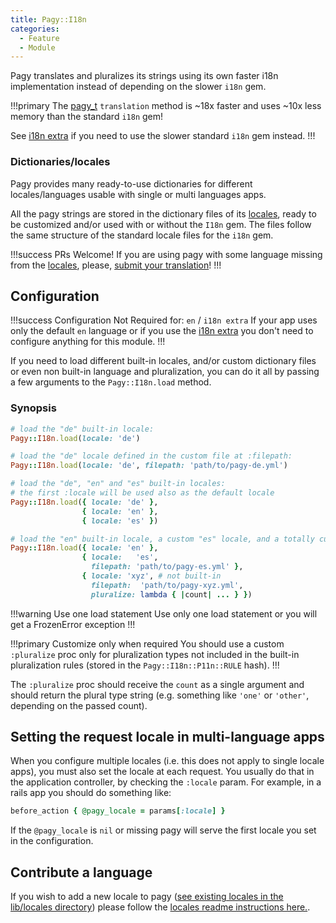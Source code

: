```yaml
---
title: Pagy::I18n
categories:
  - Feature
  - Module
---
```


Pagy translates and pluralizes its strings using its own faster i18n implementation instead of depending on the slower `i18n` gem.

!!!primary
The [pagy_t](frontend#pagy-t-key-opts) `translation` method is ~18x faster and uses ~10x less memory than the standard `i18n`
gem!

See [i18n extra](/docs/extras/i18n.md) if you need to use the slower standard `i18n` gem instead.
!!!

### Dictionaries/locales

Pagy provides many ready-to-use dictionaries for different locales/languages usable with single or multi languages apps.

All the pagy strings are stored in the dictionary files of its [locales](https://github.com/ddnexus/pagy/blob/master/gem/locales),
ready to be customized and/or used with or without the `I18n` gem. The files follow the same structure of the standard locale
files for the `i18n` gem.

!!!success PRs Welcome!
If you are using pagy with some language missing from the [locales](https://github.com/ddnexus/pagy/blob/master/gem/locales),
please, [submit your translation](https://github.com/ddnexus/pagy/pulls)!
!!!

## Configuration

!!!success Configuration Not Required for: `en` / `i18n extra`
If your app uses only the default `en` language or if you use the [i18n extra](/docs/extras/i18n.md) you don't need to configure
anything for this module.
!!!

If you need to load different built-in locales, and/or custom dictionary files or even non built-in language and pluralization,
you can do it all by passing a few arguments to the `Pagy::I18n.load` method.

### Synopsis

```ruby pagy.rb (initializer)
# load the "de" built-in locale:
Pagy::I18n.load(locale: 'de')

# load the "de" locale defined in the custom file at :filepath:
Pagy::I18n.load(locale: 'de', filepath: 'path/to/pagy-de.yml')

# load the "de", "en" and "es" built-in locales:
# the first :locale will be used also as the default locale
Pagy::I18n.load({ locale: 'de' },
                { locale: 'en' },
                { locale: 'es' })

# load the "en" built-in locale, a custom "es" locale, and a totally custom locale complete with the :pluralize proc:
Pagy::I18n.load({ locale: 'en' },
                { locale:   'es',
                  filepath: 'path/to/pagy-es.yml' },
                { locale: 'xyz', # not built-in
                  filepath:  'path/to/pagy-xyz.yml',
                  pluralize: lambda { |count| ... } })
```

!!!warning Use one load statement
Use only one load statement or you will get a FrozenError exception
!!!

!!!primary Customize only when required
You should use a custom `:pluralize` proc only for pluralization types not included in the built-in pluralization rules (stored in
the `Pagy::I18n::P11n::RULE` hash).
!!!

The `:pluralize` proc should receive the `count` as a single argument and should return the plural type string (e.g. something
like `'one'` or `'other'`, depending on the passed count).

## Setting the request locale in multi-language apps

When you configure multiple locales (i.e. this does not apply to single locale apps), you must also set the locale at each
request. You usually do that in the application controller, by checking the `:locale` param. For example, in a rails app you
should do something like:

```ruby Controller
before_action { @pagy_locale = params[:locale] }
```

If the `@pagy_locale` is `nil` or missing pagy will serve the first locale you set in the configuration.

## Contribute a language

If you wish to add a new locale to
pagy ([see existing locales in the lib/locales directory](https://github.com/ddnexus/pagy/tree/master/gem/locales)) please follow
the [locales  readme instructions here.](https://github.com/ddnexus/pagy/blob/master/gem/locales/README.md).
